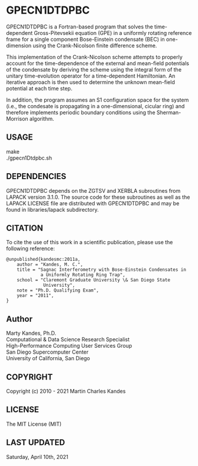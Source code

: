 # GPECN1DTDPBC

GPECN1DTDPBC is a Fortran-based program that solves the time-dependent
Gross-Pitevsekii equation (GPE) in a uniformly rotating reference frame
for a single component Bose-Einstein condensate (BEC) in one-dimension
using the Crank-Nicolson finite difference scheme. 

This implementation of the Crank-Nicolson scheme attempts to properly 
account for the time-dependence of the external and mean-field
potentials of the condensate by deriving the scheme using the integral
form of the unitary time-evolution operator for a time-dependent 
Hamiltonian. An iterative approach is then used to determine the unknown
mean-field potential at each time step. 

In addition, the program assumes an S1 configuration space for the 
system (i.e., the condesate is propagating in a one-dimensional, cicular
ring) and therefore implements periodic boundary conditions using the 
Sherman-Morrison algorithm.

## USAGE

make  
./gpecn1Dtdpbc.sh

## DEPENDENCIES

GPECN1DTDPBC depends on the ZGTSV and XERBLA subroutines from LAPACK 
version 3.1.0. The source code for these subroutines as well as the 
LAPACK LICENSE file are distributed with GPECN1DTDPBC and may be
found in libraries/lapack subdirectory.

## CITATION

To cite the use of this work in a scientific publication, please use the
following reference:

```
@unpublished{kandesmc:2011a,
    author = "Kandes, M. C.", 
    title = "Sagnac Interferometry with Bose-Einstein Condensates in
             a Uniformly Rotating Ring Trap",
    school = "Claremont Graduate University \& San Diego State 
              University",
    note = "Ph.D. Qualifying Exam",
    year = "2011",
}
```

## Author

Marty Kandes, Ph.D.  
Computational & Data Science Research Specialist  
High-Performance Computing User Services Group  
San Diego Supercomputer Center  
University of California, San Diego  

## COPYRIGHT
     
Copyright (c) 2010 - 2021 Martin Charles Kandes

## LICENSE

The MIT License (MIT)

## LAST UPDATED

Saturday, April 10th, 2021
